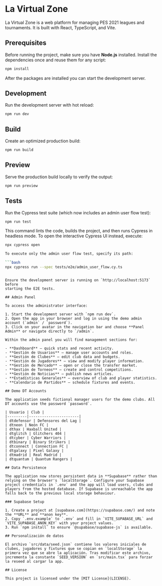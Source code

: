 # La Virtual Zone

La Virtual Zone is a web platform for managing PES 2021 leagues and tournaments. It is built with React, TypeScript, and Vite.

## Prerequisites

Before running the project, make sure you have **Node.js** installed. Install the dependencies once and reuse them for any script:

```bash
npm install
```

After the packages are installed you can start the development server.

## Development

Run the development server with hot reload:

```bash
npm run dev
```

## Build

Create an optimized production build:

```bash
npm run build
```

## Preview

Serve the production build locally to verify the output:

```bash
npm run preview
```
## Tests

Run the Cypress test suite (which now includes an admin user flow test):

```bash
npm run test
```

This command lints the code, builds the project, and then runs Cypress in
headless mode. To open the interactive Cypress UI instead, execute:

```bash
npx cypress open

To execute only the admin user flow test, specify its path:

```bash
npx cypress run --spec tests/e2e/admin_user_flow.cy.ts
```
```

Ensure the development server is running on `http://localhost:5173` before
starting the E2E tests.

## Admin Panel

To access the administrator interface:

1. Start the development server with `npm run dev`.
2. Open the app in your browser and log in using the demo admin account (`admin` / `password`).
3. Click on your avatar in the navigation bar and choose **Panel Admin** or navigate directly to `/admin`.

Within the admin panel you will find management sections for:

- **Dashboard** – quick stats and recent activity.
- **Gestión de Usuarios** – manage user accounts and roles.
- **Gestión de Clubes** – edit club data and budgets.
- **Gestión de Jugadores** – view and modify player information.
- **Gestión de Mercado** – open or close the transfer market.
- **Gestión de Torneos** – create and control competitions.
- **Gestión de Noticias** – publish news articles.
- **Estadísticas Generales** – overview of club and player statistics.
- **Calendario de Partidos** – schedule fixtures and events.

## Demo DT Accounts

The application seeds fictional manager users for the demo clubs. All DT accounts use the password `password`.

| Usuario | Club |
|---------|-----------------------|
| dtdefensor | Defensores del Lag |
| dtneon | Neón FC |
| dthax | Haxball United |
| dtglitch | Glitchers 404 |
| dtcyber | Cyber Warriors |
| dtbinary | Binary Strikers |
| dtconnect | Connection FC |
| dtgalaxy | Pixel Galaxy |
| dtmadrid | Real Madrid |
| dtquantum | Quantum Rangers |

## Data Persistence

The application now stores persistent data in **Supabase** rather than relying on the browser's `localStorage`. Configure your Supabase project credentials in `.env` and the app will load users, clubs and players from the hosted database. If Supabase is unreachable the app falls back to the previous local storage behaviour.

### Supabase Setup

1. Create a project at [supabase.com](https://supabase.com/) and note the **URL** and **anon key**.
2. Copy `.env.example` to `.env` and fill in `VITE_SUPABASE_URL` and `VITE_SUPABASE_ANON_KEY` with your project values.
3. Run `npm install` to ensure `@supabase/supabase-js` is available.

## Personalización de datos

El archivo `src/data/seed.json` contiene los valores iniciales de clubes, jugadores y fixtures que se copian en `localStorage` la primera vez que se abre la aplicación. Tras modificar este archivo, incrementa la constante `SEED_VERSION` en `src/main.tsx` para forzar la reseed al cargar la app.

## License

This project is licensed under the [MIT License](LICENSE).

